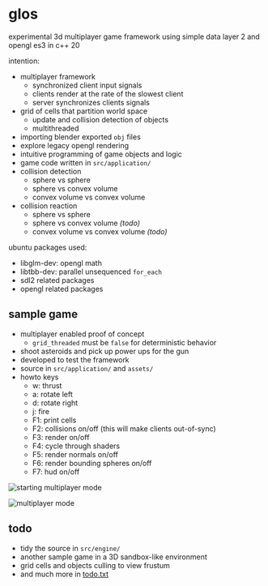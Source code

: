 # glos

experimental 3d multiplayer game framework using simple data layer 2 and opengl es3 in c++ 20

intention:
* multiplayer framework
  - synchronized client input signals
  - clients render at the rate of the slowest client
  - server synchronizes clients signals
* grid of cells that partition world space
  - update and collision detection of objects
  - multithreaded
* importing blender exported `obj` files
* explore legacy opengl rendering
* intuitive programming of game objects and logic
* game code written in `src/application/`
* collision detection
  - sphere vs sphere
  - sphere vs convex volume
  - convex volume vs convex volume
* collision reaction
  - sphere vs sphere
  - sphere vs convex volume _(todo)_
  - convex volume vs convex volume _(todo)_

ubuntu packages used:
* libglm-dev: opengl math
* libtbb-dev: parallel unsequenced `for_each`
* sdl2 related packages
* opengl related packages

## sample game
* multiplayer enabled proof of concept
  - `grid_threaded` must be `false` for deterministic behavior
* shoot asteroids and pick up power ups for the gun
* developed to test the framework
* source in `src/application/` and `assets/`
* howto keys
  - w: thrust
  - a: rotate left
  - d: rotate right
  - j: fire
  - F1: print cells
  - F2: collisions on/off (this will make clients out-of-sync)
  - F3: render on/off
  - F4: cycle through shaders
  - F5: render normals on/off
  - F6: render bounding spheres on/off
  - F7: hud on/off

![starting multiplayer mode](https://github.com/calint/glos/assets/1920811/ed27167b-525e-4696-8a0c-2cb2fb52ec14)

![multiplayer mode](https://github.com/calint/glos/assets/1920811/697dbe55-b3b0-41ef-8bfa-ab67666291c8)

## todo
* tidy the source in `src/engine/`
* another sample game in a 3D sandbox-like environment
* grid cells and objects culling to view frustum
* and much more in [todo.txt](https://github.com/calint/glos/blob/master/todo.txt)
